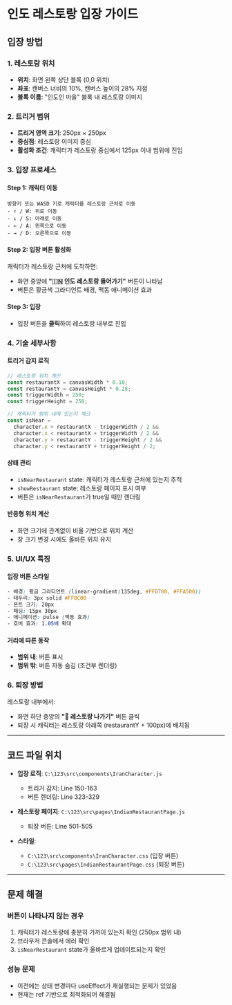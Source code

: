 # 인도 레스토랑 입장 가이드

## 입장 방법

### 1. 레스토랑 위치
- **위치**: 화면 왼쪽 상단 블록 (0,0 위치)
- **좌표**: 캔버스 너비의 10%, 캔버스 높이의 28% 지점
- **블록 이름**: "인도인 마을" 블록 내 레스토랑 이미지

### 2. 트리거 범위
- **트리거 영역 크기**: 250px × 250px
- **중심점**: 레스토랑 이미지 중심
- **활성화 조건**: 캐릭터가 레스토랑 중심에서 125px 이내 범위에 진입

### 3. 입장 프로세스

#### Step 1: 캐릭터 이동
```
방향키 또는 WASD 키로 캐릭터를 레스토랑 근처로 이동
- ↑ / W: 위로 이동
- ↓ / S: 아래로 이동
- ← / A: 왼쪽으로 이동
- → / D: 오른쪽으로 이동
```

#### Step 2: 입장 버튼 활성화
캐릭터가 레스토랑 근처에 도착하면:
- 화면 중앙에 **"🇮🇳 인도 레스토랑 들어가기"** 버튼이 나타남
- 버튼은 황금색 그라디언트 배경, 맥동 애니메이션 효과

#### Step 3: 입장
- 입장 버튼을 **클릭**하여 레스토랑 내부로 진입

### 4. 기술 세부사항

#### 트리거 감지 로직
```javascript
// 레스토랑 위치 계산
const restaurantX = canvasWidth * 0.10;
const restaurantY = canvasHeight * 0.28;
const triggerWidth = 250;
const triggerHeight = 250;

// 캐릭터가 범위 내에 있는지 체크
const isNear =
  character.x > restaurantX - triggerWidth / 2 &&
  character.x < restaurantX + triggerWidth / 2 &&
  character.y > restaurantY - triggerHeight / 2 &&
  character.y < restaurantY + triggerHeight / 2;
```

#### 상태 관리
- `isNearRestaurant` state: 캐릭터가 레스토랑 근처에 있는지 추적
- `showRestaurant` state: 레스토랑 페이지 표시 여부
- 버튼은 `isNearRestaurant`가 true일 때만 렌더링

#### 반응형 위치 계산
- 화면 크기에 관계없이 비율 기반으로 위치 계산
- 창 크기 변경 시에도 올바른 위치 유지

### 5. UI/UX 특징

#### 입장 버튼 스타일
```css
- 배경: 황금 그라디언트 (linear-gradient(135deg, #FFD700, #FFA500))
- 테두리: 3px solid #FF8C00
- 폰트 크기: 20px
- 패딩: 15px 30px
- 애니메이션: pulse (맥동 효과)
- 호버 효과: 1.05배 확대
```

#### 거리에 따른 동작
- **범위 내**: 버튼 표시
- **범위 밖**: 버튼 자동 숨김 (조건부 렌더링)

### 6. 퇴장 방법

레스토랑 내부에서:
- 화면 하단 중앙의 **"🚪 레스토랑 나가기"** 버튼 클릭
- 퇴장 시 캐릭터는 레스토랑 아래쪽 (restaurantY + 100px)에 배치됨

---

## 코드 파일 위치

- **입장 로직**: `C:\123\src\components\IranCharacter.js`
  - 트리거 감지: Line 150-163
  - 버튼 렌더링: Line 323-329

- **레스토랑 페이지**: `C:\123\src\pages\IndianRestaurantPage.js`
  - 퇴장 버튼: Line 501-505

- **스타일**:
  - `C:\123\src\components\IranCharacter.css` (입장 버튼)
  - `C:\123\src\pages\IndianRestaurantPage.css` (퇴장 버튼)

---

## 문제 해결

### 버튼이 나타나지 않는 경우
1. 캐릭터가 레스토랑에 충분히 가까이 있는지 확인 (250px 범위 내)
2. 브라우저 콘솔에서 에러 확인
3. `isNearRestaurant` state가 올바르게 업데이트되는지 확인

### 성능 문제
- 이전에는 상태 변경마다 useEffect가 재실행되는 문제가 있었음
- 현재는 ref 기반으로 최적화되어 해결됨
